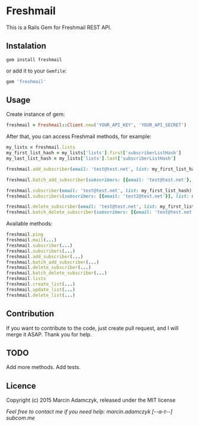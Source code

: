 Freshmail
===================

This is a Rails Gem for Freshmail REST API.

## Instalation

```console
gem install freshmail
```

or add it to your `Gemfile`:

```ruby
gem 'freshmail'
```

## Usage

Create instance of gem:

```ruby
freshmail = Freshmail::Client.new('YOUR_API_KEY', 'YOUR_API_SECRET')
```

After that, you can access Freshmail methods, for example:

```ruby
my_lists = freshmail.lists
my_first_list_hash = my_lists['lists'].first['subscriberListHash']
my_last_list_hash = my_lists['lists'].last['subscriberListHash']

freshmail.add_subscriber(email: 'test@test.net', list: my_first_list_hash, state: 1)

freshmail.batch_add_subscriber(subscribers: [{email: 'test@test.net'}, {email: 'test2@test.net'}], list: my_last_list_hash, state: 1)

freshmail.subscriber(email: 'test@test.net', list: my_first_list_hash)
freshmail.subscribers(subscribers: [{email: 'test2@test.net'}], list: my_last_list_hash)

freshmail.delete_subscriber(email: 'test@test.net', list: my_first_list_hash)
freshmail.batch_delete_subscriber(subscribers: [{email: 'test@test.net'}, {email: 'test2@test.net'}], list: my_last_list_hash)
```

Available methods:

```ruby
freshmail.ping
freshmail.mail(...)
freshmail.subscriber(...)
freshmail.subscribers(...)
freshmail.add_subscriber(...)
freshmail.batch_add_subscriber(...)
freshmail.delete_subscriber(...)
freshmail.batch_delete_subscriber(...)
freshmail.lists
freshmail.create_list(...)
freshmail.update_list(...)
freshmail.delete_list(...)
```

## Contribution

If you want to contribute to the code, just create pull request, and I will merge it ASAP. 
Thank you for help.

## TODO

Add more methods.
Add tests.

## Licence

Copyright (c) 2015 Marcin Adamczyk, released under the MIT license


*Feel free to contact me if you need help: marcin.adamczyk [--a-t--] subcom.me*
